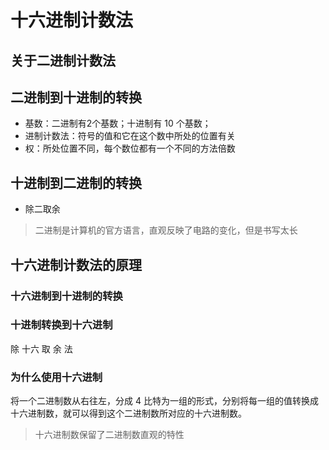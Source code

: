 # 十六进制计数法

## 关于二进制计数法

## 二进制到十进制的转换

- 基数：二进制有2个基数；十进制有 10 个基数；
- 进制计数法：符号的值和它在这个数中所处的位置有关
- 权：所处位置不同，每个数位都有一个不同的方法倍数

## 十进制到二进制的转换

- 除二取余

> 二进制是计算机的官方语言，直观反映了电路的变化，但是书写太长

## 十六进制计数法的原理

### 十六进制到十进制的转换

### 十进制转换到十六进制

除 十六 取 余 法


### 为什么使用十六进制

将一个二进制数从右往左，分成 4 比特为一组的形式，分别将每一组的值转换成十六进制数，就可以得到这个二进制数所对应的十六进制数。

> 十六进制数保留了二进制数直观的特性

